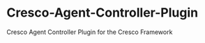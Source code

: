 Cresco-Agent-Controller-Plugin
==============================

Cresco Agent Controller Plugin for the Cresco Framework

